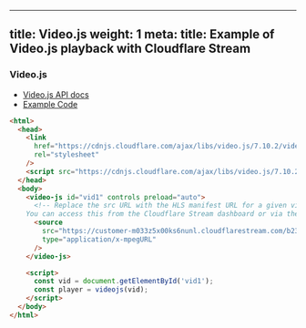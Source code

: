 
---
title: Video.js
weight: 1
meta:
  title: Example of Video.js playback with Cloudflare Stream
---

### Video.js

* [Video.js API docs](https://docs.videojs.com/)
* [Example Code](https://stackblitz.com/edit/cloudflare-stream-examples?file=examples%2Fvideo-js.html&initialPath=video-js&terminal=start-stackblitz)

``` html
<html>
  <head>
    <link
      href="https://cdnjs.cloudflare.com/ajax/libs/video.js/7.10.2/video-js.min.css"
      rel="stylesheet"
    />
    <script src="https://cdnjs.cloudflare.com/ajax/libs/video.js/7.10.2/video.min.js"></script>
  </head>
  <body>
    <video-js id="vid1" controls preload="auto">
      <!-- Replace the src URL with the HLS manifest URL for a given video
    You can access this from the Cloudflare Stream dashboard or via the Stream API -->
      <source
        src="https://customer-m033z5x00ks6nunl.cloudflarestream.com/b236bde30eb07b9d01318940e5fc3eda/manifest/video.m3u8"
        type="application/x-mpegURL"
      />
    </video-js>

    <script>
      const vid = document.getElementById('vid1');
      const player = videojs(vid);
    </script>
  </body>
</html>
```